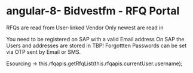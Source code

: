 # angular-8- Bidvestfm - RFQ Portal

RFQs are read from User-linked Vendor
Only newest are read in

You need to be registered on SAP with a valid Email address
On SAP the Users and addresses are stored in TBP!
Forgottten Passwords can be set via OTP sent by Email or SMS.


Esourcing -> 
this.rfqapis.getRfqList(this.rfqapis.currentUser.username);



